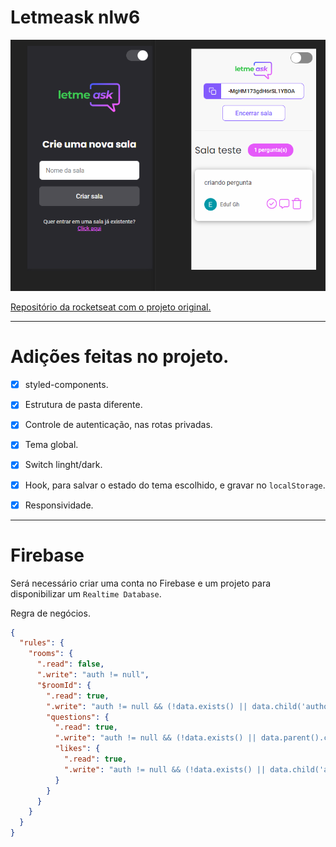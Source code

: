 # Letmeask nlw6

![img](./docs/mob.png)

[Repositório da rocketseat com o projeto original.](https://github.com/rocketseat-education/nlw-06-reactjs)

---

# Adições feitas no projeto.

- [x] styled-components.

- [x] Estrutura de pasta diferente.

- [x] Controle de autenticação, nas rotas privadas.

- [x] Tema global.

- [x] Switch linght/dark.

- [x] Hook, para salvar o estado do tema escolhido, e gravar no `localStorage`.

- [x] Responsividade.

---

# Firebase

Será necessário criar uma conta no Firebase e um projeto para disponibilizar um `Realtime Database`.

Regra de negócios.

```json
{
  "rules": {
    "rooms": {
      ".read": false,
      ".write": "auth != null",
      "$roomId": {
        ".read": true,
        ".write": "auth != null && (!data.exists() || data.child('authorId').val() == auth.id)",
        "questions": {
          ".read": true,
          ".write": "auth != null && (!data.exists() || data.parent().child('authorId').val() == auth.id)",
          "likes": {
            ".read": true,
            ".write": "auth != null && (!data.exists() || data.child('authorId').val() == auth.id)"
          }
        }
      }
    }
  }
}
```
